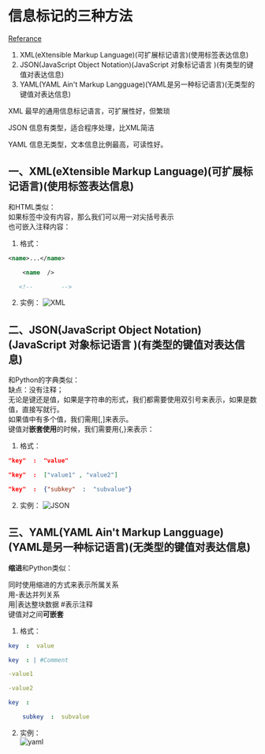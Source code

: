 # 信息标记的三种方法

[Referance](https://www.cnblogs.com/fb1704011013/p/11111465.html)

1. XML(eXtensible Markup Language)(可扩展标记语言)(使用标签表达信息)  
2. JSON(JavaScript Object Notation)(JavaScript 对象标记语言 )(有类型的键值对表达信息)  
3. YAML(YAML Ain't Markup Langguage)(YAML是另一种标记语言)(无类型的键值对表达信息)

XML 最早的通用信息标记语言，可扩展性好，但繁琐

JSON 信息有类型，适合程序处理，比XML简洁

YAML 信息无类型，文本信息比例最高，可读性好。


## 一、XML(eXtensible Markup Language)(可扩展标记语言)(使用标签表达信息)
和HTML类似：  
如果标签中没有内容，那么我们可以用一对尖括号表示   
也可嵌入注释内容：  

1. 格式：  
```xml
<name>...</name>

    <name  />

   <!--        -->
```

2. 实例：
![XML](https://img2018.cnblogs.com/blog/1724058/201906/1724058-20190630213354928-1345339640.jpg)



## 二、JSON(JavaScript Object Notation)(JavaScript 对象标记语言 )(有类型的键值对表达信息)  

和Python的字典类似：  
缺点：没有注释；  
无论是键还是值，如果是字符串的形式，我们都需要使用双引号来表示，如果是数值，直接写就行。  
如果值中有多个值，我们需用[,]来表示。  
键值对**嵌套使用**的时候，我们需要用{,}来表示：  

1. 格式：  
```json
"key"  :  "value"

"key"  :  ["value1" , "value2"]

"key"  :  {"subkey"  :  "subvalue"}
```

2. 实例：
![JSON](https://img2018.cnblogs.com/blog/1724058/201906/1724058-20190630213458963-835959165.png)



## 三、YAML(YAML Ain't Markup Langguage)(YAML是另一种标记语言)(无类型的键值对表达信息)
**缩进**和Python类似：

同时使用缩进的方式来表示所属关系  
用-表达并列关系   
用|表达整块数据 #表示注释  
键值对之间**可嵌套**

1. 格式：  
```yaml
key  :  value

key  : | #Comment

-value1

-value2

key  :

    subkey  :  subvalue
```

2. 实例：  
![yaml](https://img2018.cnblogs.com/blog/1724058/201906/1724058-20190630213603985-27455655.png)